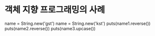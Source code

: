 # 객체 지향 프로그래밍의 사례

name = String.new('gst')
name = String.new('kst')
puts(name1.reverse())
puts(name2.reverse())
puts(name3.upcase())
